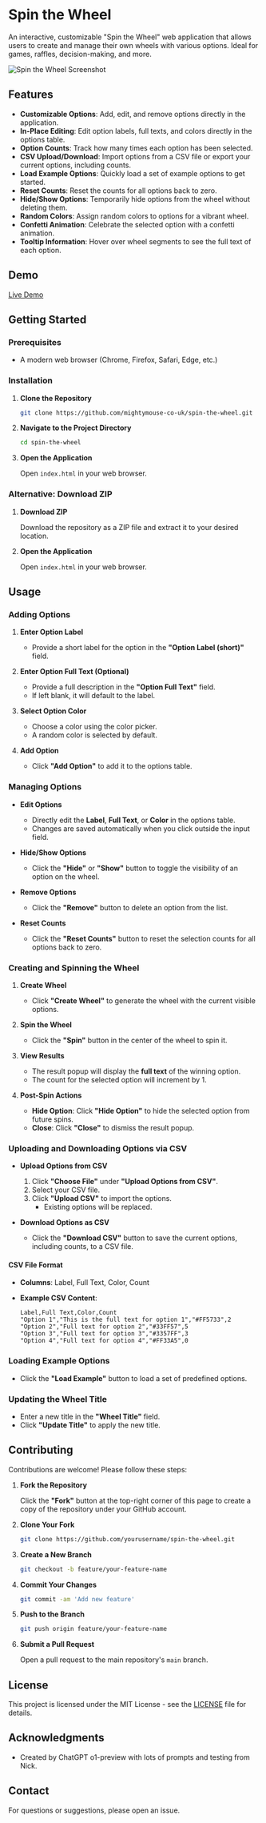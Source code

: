 # Spin the Wheel

An interactive, customizable "Spin the Wheel" web application that allows users to create and manage their own wheels with various options. Ideal for games, raffles, decision-making, and more.

![Spin the Wheel Screenshot](screenshot.jpeg)

## Features

- **Customizable Options**: Add, edit, and remove options directly in the application.
- **In-Place Editing**: Edit option labels, full texts, and colors directly in the options table.
- **Option Counts**: Track how many times each option has been selected.
- **CSV Upload/Download**: Import options from a CSV file or export your current options, including counts.
- **Load Example Options**: Quickly load a set of example options to get started.
- **Reset Counts**: Reset the counts for all options back to zero.
- **Hide/Show Options**: Temporarily hide options from the wheel without deleting them.
- **Random Colors**: Assign random colors to options for a vibrant wheel.
- **Confetti Animation**: Celebrate the selected option with a confetti animation.
- **Tooltip Information**: Hover over wheel segments to see the full text of each option.

## Demo

[Live Demo]([https://your-demo-url.com](https://mightymouse-co-uk.github.io/spin-the-wheel/))

## Getting Started

### Prerequisites

- A modern web browser (Chrome, Firefox, Safari, Edge, etc.)

### Installation

1. **Clone the Repository**

   ```bash
   git clone https://github.com/mightymouse-co-uk/spin-the-wheel.git
   ```

2. **Navigate to the Project Directory**

   ```bash
   cd spin-the-wheel
   ```

3. **Open the Application**

   Open `index.html` in your web browser.

### Alternative: Download ZIP

1. **Download ZIP**

   Download the repository as a ZIP file and extract it to your desired location.

2. **Open the Application**

   Open `index.html` in your web browser.

## Usage

### Adding Options

1. **Enter Option Label**

   - Provide a short label for the option in the **"Option Label (short)"** field.

2. **Enter Option Full Text (Optional)**

   - Provide a full description in the **"Option Full Text"** field.
   - If left blank, it will default to the label.

3. **Select Option Color**

   - Choose a color using the color picker.
   - A random color is selected by default.

4. **Add Option**

   - Click **"Add Option"** to add it to the options table.

### Managing Options

- **Edit Options**

  - Directly edit the **Label**, **Full Text**, or **Color** in the options table.
  - Changes are saved automatically when you click outside the input field.

- **Hide/Show Options**

  - Click the **"Hide"** or **"Show"** button to toggle the visibility of an option on the wheel.

- **Remove Options**

  - Click the **"Remove"** button to delete an option from the list.

- **Reset Counts**

  - Click the **"Reset Counts"** button to reset the selection counts for all options back to zero.

### Creating and Spinning the Wheel

1. **Create Wheel**

   - Click **"Create Wheel"** to generate the wheel with the current visible options.

2. **Spin the Wheel**

   - Click the **"Spin"** button in the center of the wheel to spin it.

3. **View Results**

   - The result popup will display the **full text** of the winning option.
   - The count for the selected option will increment by 1.

4. **Post-Spin Actions**

   - **Hide Option**: Click **"Hide Option"** to hide the selected option from future spins.
   - **Close**: Click **"Close"** to dismiss the result popup.

### Uploading and Downloading Options via CSV

- **Upload Options from CSV**

  1. Click **"Choose File"** under **"Upload Options from CSV"**.
  2. Select your CSV file.
  3. Click **"Upload CSV"** to import the options.
     - Existing options will be replaced.

- **Download Options as CSV**

  - Click the **"Download CSV"** button to save the current options, including counts, to a CSV file.

#### CSV File Format

- **Columns**: Label, Full Text, Color, Count
- **Example CSV Content**:

  ```csv
  Label,Full Text,Color,Count
  "Option 1","This is the full text for option 1","#FF5733",2
  "Option 2","Full text for option 2","#33FF57",5
  "Option 3","Full text for option 3","#3357FF",3
  "Option 4","Full text for option 4","#FF33A5",0
  ```

### Loading Example Options

- Click the **"Load Example"** button to load a set of predefined options.

### Updating the Wheel Title

- Enter a new title in the **"Wheel Title"** field.
- Click **"Update Title"** to apply the new title.

## Contributing

Contributions are welcome! Please follow these steps:

1. **Fork the Repository**

   Click the **"Fork"** button at the top-right corner of this page to create a copy of the repository under your GitHub account.

2. **Clone Your Fork**

   ```bash
   git clone https://github.com/yourusername/spin-the-wheel.git
   ```

3. **Create a New Branch**

   ```bash
   git checkout -b feature/your-feature-name
   ```

4. **Commit Your Changes**

   ```bash
   git commit -am 'Add new feature'
   ```

5. **Push to the Branch**

   ```bash
   git push origin feature/your-feature-name
   ```

6. **Submit a Pull Request**

   Open a pull request to the main repository's `main` branch.

## License

This project is licensed under the MIT License - see the [LICENSE](LICENSE) file for details.

## Acknowledgments

- Created by ChatGPT o1-preview with lots of prompts and testing from Nick.

## Contact

For questions or suggestions, please open an issue.
